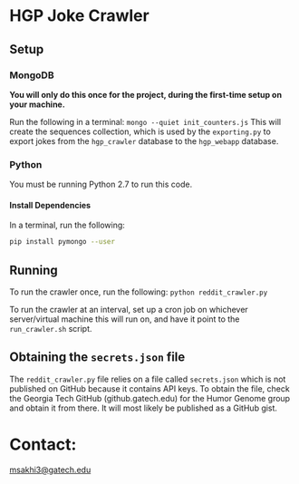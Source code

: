# HGP Joke Crawler

## Setup

### MongoDB
__You will only do this once for the project, during the first-time setup on your machine.__

Run the following in a terminal:
```mongo --quiet init_counters.js```
This will create the sequences collection, which is used by the `exporting.py` to export jokes from the `hgp_crawler` database to the `hgp_webapp` database.

### Python
You must be running Python 2.7 to run this code.

#### Install Dependencies
In a terminal, run the following:
```bash
pip install pymongo --user
```

## Running
To run the crawler once, run the following:
```python reddit_crawler.py```

To run the crawler at an interval, set up a cron job on whichever server/virtual machine this will run on, and have it point to the `run_crawler.sh` script.

## Obtaining the `secrets.json` file
The `reddit_crawler.py` file relies on a file called `secrets.json` which is not published on GitHub because it contains API keys. To obtain the file, check the Georgia Tech GitHub (github.gatech.edu) for the Humor Genome group and obtain it from there. It will most likely be published as a GitHub gist.


Contact:
===========
msakhi3@gatech.edu
